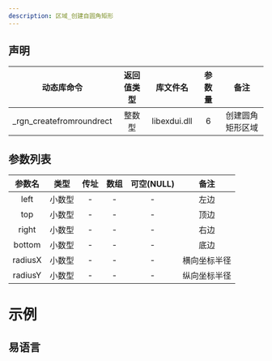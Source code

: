 ```yaml
---
description: 区域_创建自圆角矩形
---
```





## 声明

|        动态库命令        | 返回值类型 |   库文件名   | 参数量 |       备注       |
| :----------------------: | :--------: | :----------: | :----: | :--------------: |
| _rgn_createfromroundrect |   整数型   | libexdui.dll |   6    | 创建圆角矩形区域 |

## 参数列表

| 参数名  |  类型  | 传址 | 数组 | 可空(NULL) |     备注     |
| :-----: | :----: | :--: | :--: | :--------: | :----------: |
|  left   | 小数型 |  -   |  -   |     -      |     左边     |
|   top   | 小数型 |  -   |  -   |     -      |     顶边     |
|  right  | 小数型 |  -   |  -   |     -      |     右边     |
| bottom  | 小数型 |  -   |  -   |     -      |     底边     |
| radiusX | 小数型 |  -   |  -   |     -      | 横向坐标半径 |
| radiusY | 小数型 |  -   |  -   |     -      | 纵向坐标半径 |


# 示例

## 易语言

```basic

```
